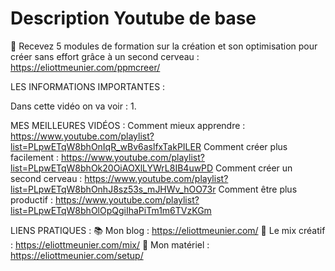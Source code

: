 # Description Youtube de base
🧠 Recevez 5 modules de formation sur la création et son optimisation pour créer sans effort grâce à un second cerveau : https://eliottmeunier.com/ppmcreer/

LES INFORMATIONS IMPORTANTES :

Dans cette vidéo on va voir :
1. 

MES MEILLEURES VIDÉOS :
Comment mieux apprendre : https://www.youtube.com/playlist?list=PLpwETqW8bhOnIqR_wBv6aslfxTakPILER
Comment créer plus facilement : https://www.youtube.com/playlist?list=PLpwETqW8bhOk20OiAOXlLYWrL8IB4uwPD
Comment créer un second cerveau : https://www.youtube.com/playlist?list=PLpwETqW8bhOnhJ8sz53s_mJHWv_hOO73r
Comment être plus productif : https://www.youtube.com/playlist?list=PLpwETqW8bhOlOpQgiIhaPiTm1m6TVzKGm

LIENS PRATIQUES :
📚 Mon blog : https://eliottmeunier.com/
💌 Le mix créatif : https://eliottmeunier.com/mix/
📸 Mon matériel : https://eliottmeunier.com/setup/